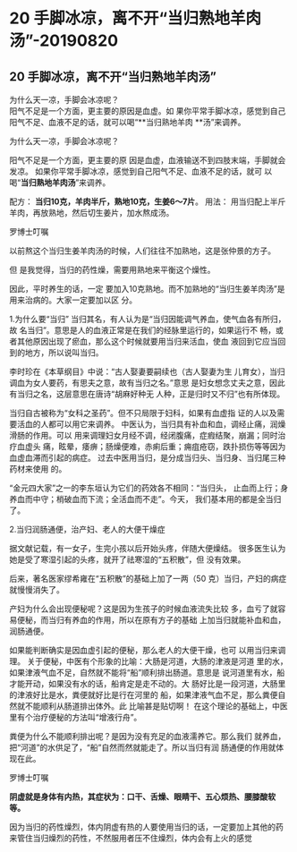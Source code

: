 # 20 手脚冰凉，离不开“当归熟地羊肉汤”-20190820



<a name="W4hFO"></a>
## 20 手脚冰凉，离不开“当归熟地羊肉汤”

为什么天一凉，手脚会冰凉呢？<br />阳气不足是一个方面，更主要的原因是血虚。如
果你平常手脚冰凉，感觉到自己阳气不足、血液不足的话，就可以喝“**当归熟地羊肉
**汤”来调养。

为什么天一凉，手脚会冰凉呢？

阳气不足是一个方面，更主要的原
因是血虚，血液输送不到四肢末端，手脚就会发凉。
如果你平常手脚冰凉，感觉到自己阳气不足、血液不足的话，就可
以喝“**当归熟地羊肉汤**”来调养。

配方： **当归10克，羊肉半斤，熟地10克，生姜6～7片**。
用法： 用当归配上半斤羊肉，再放熟地，然后切生姜片，加水熬成汤。

罗博士叮嘱

以前熬这个当归生姜羊肉汤的时候，人们往往不加熟地，这是张仲景的方子。

但
是我觉得，当归的药性燥，需要用熟地来平衡这个燥性。

因此，平时养生的话，一定
要加入10克熟地。而不加熟地的“当归生姜羊肉汤”是用来治病的。大家一定要加以区
分。

1.为什么要“当归”
当归其名，有人认为是“当归因能调气养血，使气血各有所归，故
名当归”。意思是人的血液正常是在我们的经脉里运行的，如果运行不
畅，或者其他原因出现了瘀血，那么这个时候就要用当归来活血，使血
液回到它应当回到的地方，所以说叫当归。

李时珍在《本草纲目》中说：“古人娶妻要嗣续也（古人娶妻为生
儿育女），当归调血为女人要药，有思夫之意，故有当归之名。”意思
是妇女想念丈夫之意，因此有当归之名，这层意思在唐诗“胡麻好种无
人种，正是归时又不归”也有所体现。

当归自古被称为“女科之圣药”。但不只局限于妇科，如果有血虚指
证的人以及需要活血的人都可以用它来调养。
中医认为，当归具有补血和血，调经止痛，润燥滑肠的作用。可以
用来调理妇女月经不调，经闭腹痛，症瘕结聚，崩漏；同时治疗血虚头
痛，眩晕，痿痹；肠燥便难，赤痢后重；痈疽疮窃，跌扑损伤等等因为
血虚血滞而引起的病症。
过去中医用当归，是分成当归头、当归身、当归尾三种药材来使用
的。

“金元四大家”之一的李东垣认为它们的药效各不相同：“当归头，
止血而上行；身养血而中守；梢破血而下流；全活血而不走”。今天，
我们基本用的都是全当归了。

2.当归润肠通便，治产妇、老人的大便干燥症

据文献记载，有一女子，生完小孩以后开始头疼，伴随大便燥结。
很多医生认为她是受了寒湿引起的头疼，就开了祛寒湿的“五积散”，但
没有效果。

后来，著名医家缪希雍在“五积散”的基础上加了一两（50
克）当归，产妇的病症就慢慢消失了。

产妇为什么会出现便秘呢？这是因为生孩子的时候血液流失比较
多，血亏了就容易便秘，而当归有养血的作用，所以在原有方子的基础
上加当归就能补血和血，润肠通便。

如果能判断确实是因血虚引起的便秘，那么老人的大便干燥，也可
以用当归来调理。
关于便秘，中医有个形象的比喻：大肠是河道，大肠的津液是河道
里的水，如果津液气血不足，自然就不能将“船”顺利排出肠道。意思是
说河道里有水，船才能开动，如果没有水的话，船肯定是走不动的。大
肠好比是一段河道，大肠里的津液好比是水，粪便就好比是行在河里的
船，如果津液气血不足，那么粪便自然就不能顺利从肠道排出体外。此
比喻甚是贴切啊！
在这个理论的基础上，中医里有个治疗便秘的方法叫“增液行舟”。

粪便为什么不能顺利排出呢？是因为没有充足的血液濡养它。那么我们
就养血，把“河道”的水供足了，“船”自然而然就能走了。所以当归有润
肠通便的作用就体现在此。

罗博士叮嘱

**阴虚就是身体有内热，其症状为：口干、舌燥、眼睛干、五心烦热、腰膝酸软
等。**

因为当归的药性燥烈，体内阴虚有热的人要使用当归的话，一定要加上其他的药
来管住当归燥烈的药性，不然服用者压不住燥烈，体内会有上火的感觉
